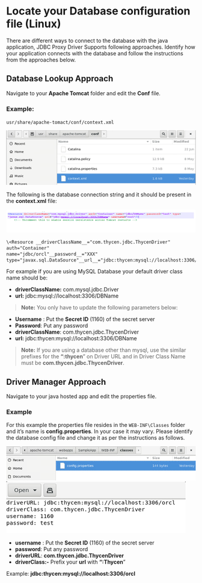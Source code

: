 [title]: # (Locate your Database configuration file)
[tags]: # (database, linux)
[priority]: # (105)
# Locate your Database configuration file (Linux)

There are different ways to connect to the database with the java application, JDBC Proxy Driver Supports following approaches. Identify how your application connects with the database and follow the instructions from the approaches below.

## Database Lookup Approach

Navigate to your __Apache Tomcat__ folder and edit the __Conf__ file.

### Example: 
   `usr/share/apache-tomact/conf/context.xml`

   ![tomcat](images/config.png)

   The following is the database connection string and it should be present in the __context.xml__ file:

   ![Config](images/15fb3736d9a675749a017ccae95fd3cb.png)

   ```
   \<Resource __driverClassName__="com.thycen.jdbc.ThycenDriver" auth="Container"
   name="jdbc/orcl"__password__="XXX"
   type="javax.sql.DataSource"__url__="jdbc:thycen:mysql://localhost:3306/orcl"__username__="SSID"/\>
   ```

   For example if you are using MySQL Database your default driver class name should be:

   * __driverClassName:__ com.mysql.jdbc.Driver
   * __url:__ jdbc:mysql://localhost:3306/DBName

   >**Note:** You only have to update the following parameters below:

   * __Username__ : Put the __Secret ID__ (1160) of the secret server
   * __Password__: Put any password
   * __driverClassName__: com.thycen.jdbc.ThycenDriver
   * __url:__ jdbc:thycen:mysql://localhost:3306/DBName

   >**Note:** If you are using a database other than mysql, use the similar prefixes for the
   __“:thycen__” on Driver URL and in Driver Class Name must be __com.thycen.jdbc.ThycenDriver__.
  
## Driver Manager Approach
  
Navigate to your java hosted app and edit the properties file.  
  
### Example

   For this example the properties file resides in the `WEB-INF\Classes` folder and it’s name is __config.properties__. In your case it may vary. Please identify the database config file and change it as per the instructions as follows.

   ![config](images/8567803a991f9fad5da033a67708fde9.png)
   ![config](images/362b631dc6565b523e4a4deaf4650056.png)

   * __username__ : Put the __Secret ID__ (1160) of the secret server
   * __password__: Put any password
   * __driverURL__: __com.thycen.jdbc.ThycenDriver__
   * __driverClass:-__ Prefix your __url__ with __“:Thycen__”

   Example: __jdbc:thycen:mysql://localhost:3306/orcl__

